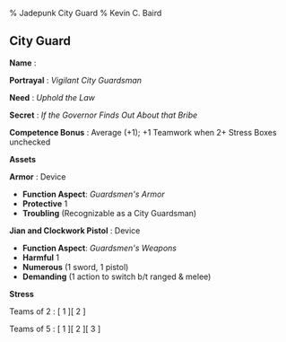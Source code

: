 % Jadepunk City Guard
% Kevin C. Baird

## City Guard

**Name**
:

**Portrayal**
: *Vigilant City Guardsman*

**Need**
: *Uphold the Law*

**Secret**
: *If the Governor Finds Out About that Bribe*

**Competence Bonus**
: Average (+1); +1 Teamwork when 2+ Stress Boxes unchecked

**Assets**

**Armor**
: Device

- **Function Aspect**: *Guardsmen's Armor*
- **Protective** 1
- **Troubling** (Recognizable as a City Guardsman)

**Jian and Clockwork Pistol**
: Device

- **Function Aspect**: *Guardsmen's Weapons*
- **Harmful** 1
- **Numerous** (1 sword, 1 pistol)
- **Demanding** (1 action to switch b/t ranged & melee)

**Stress**

Teams of 2
: [ 1 ][ 2 ]

Teams of 5
: [ 1 ][ 2 ][ 3 ]
